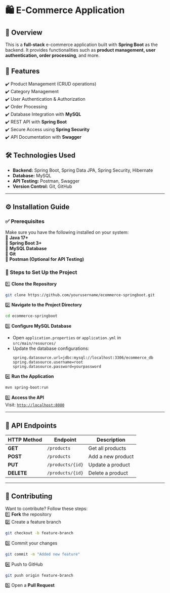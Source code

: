 # 🛍️ E-Commerce Application

## 📌 Overview
This is a **full-stack** e-commerce application built with **Spring Boot** as the backend. It provides functionalities such as **product management, user authentication, order processing**, and more.

## 🚀 Features
✔️ Product Management (CRUD operations)  
✔️ Category Management  
✔️ User Authentication & Authorization  
✔️ Order Processing  
✔️ Database Integration with **MySQL**  
✔️ REST API with **Spring Boot**  
✔️ Secure Access using **Spring Security**  
✔️ API Documentation with **Swagger**  

## 🛠️ Technologies Used
- **Backend:** Spring Boot, Spring Data JPA, Spring Security, Hibernate  
- **Database:** MySQL  
- **API Testing:** Postman, Swagger  
- **Version Control:** Git, GitHub  

---

## ⚙️ Installation Guide

### ✅ Prerequisites
Make sure you have the following installed on your system:  
🔹 **Java 17+**  
🔹 **Spring Boot 3+**  
🔹 **MySQL Database**  
🔹 **Git**  
🔹 **Postman (Optional for API Testing)**  

### 🔹 Steps to Set Up the Project

1️⃣ **Clone the Repository**  
```sh
git clone https://github.com/yourusername/ecommerce-springboot.git
```

2️⃣ **Navigate to the Project Directory**  
```sh
cd ecommerce-springboot
```

3️⃣ **Configure MySQL Database**  
- Open `application.properties` or `application.yml` in `src/main/resources/`
- Update the database configurations:
  ```properties
  spring.datasource.url=jdbc:mysql://localhost:3306/ecommerce_db
  spring.datasource.username=root
  spring.datasource.password=yourpassword
  ```

4️⃣ **Run the Application**  
```sh
mvn spring-boot:run
```

5️⃣ **Access the API**  
Visit: [`http://localhost:8080`](http://localhost:8080)  

---

## 📌 API Endpoints

| HTTP Method | Endpoint       | Description       |
|------------|--------------|-----------------|
| **GET**    | `/products`      | Get all products  |
| **POST**   | `/products`      | Add a new product |
| **PUT**    | `/products/{id}` | Update a product  |
| **DELETE** | `/products/{id}` | Delete a product  |

---

## 🤝 Contributing
Want to contribute? Follow these steps:  
1️⃣ **Fork** the repository  
2️⃣ Create a feature branch  
   ```sh
   git checkout -b feature-branch
   ```
3️⃣ Commit your changes  
   ```sh
   git commit -m "Added new feature"
   ```
4️⃣ Push to GitHub  
   ```sh
   git push origin feature-branch
   ```
5️⃣ Open a **Pull Request**  

